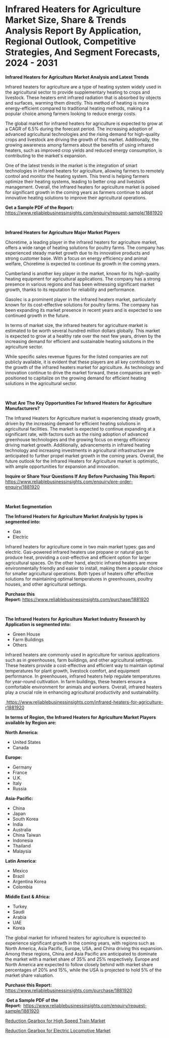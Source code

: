 <p><h1>Infrared Heaters for Agriculture Market Size, Share & Trends Analysis Report By Application, Regional Outlook, Competitive Strategies, And Segment Forecasts, 2024 - 2031</h1></p><p><strong>Infrared Heaters for Agriculture Market Analysis and Latest Trends</strong></p>
<p><p>Infrared heaters for agriculture are a type of heating system widely used in the agricultural sector to provide supplementary heating to crops and livestock. These heaters emit infrared radiation that is absorbed by objects and surfaces, warming them directly. This method of heating is more energy-efficient compared to traditional heating methods, making it a popular choice among farmers looking to reduce energy costs.</p><p>The global market for infrared heaters for agriculture is expected to grow at a CAGR of 6.5% during the forecast period. The increasing adoption of advanced agricultural technologies and the rising demand for high-quality crops and livestock are driving the growth of this market. Additionally, the growing awareness among farmers about the benefits of using infrared heaters, such as improved crop yields and reduced energy consumption, is contributing to the market's expansion.</p><p>One of the latest trends in the market is the integration of smart technologies in infrared heaters for agriculture, allowing farmers to remotely control and monitor the heating system. This trend is helping farmers optimize their heating systems, leading to better crop and livestock management. Overall, the infrared heaters for agriculture market is poised for significant growth in the coming years as farmers continue to adopt innovative heating solutions to improve their agricultural operations.</p></p>
<p><strong>Get a Sample PDF of the Report:&nbsp;</strong> <a href="https://www.reliablebusinessinsights.com/enquiry/request-sample/1881920">https://www.reliablebusinessinsights.com/enquiry/request-sample/1881920</a></p>
<p>&nbsp;</p>
<p><strong>Infrared Heaters for Agriculture Major Market Players</strong></p>
<p><p>Choretime, a leading player in the infrared heaters for agriculture market, offers a wide range of heating solutions for poultry farms. The company has experienced steady market growth due to its innovative products and strong customer base. With a focus on energy efficiency and animal welfare, Choretime is expected to continue its growth in the coming years.</p><p>Cumberland is another key player in the market, known for its high-quality heating equipment for agricultural applications. The company has a strong presence in various regions and has been witnessing significant market growth, thanks to its reputation for reliability and performance.</p><p>Gasolec is a prominent player in the infrared heaters market, particularly known for its cost-effective solutions for poultry farms. The company has been expanding its market presence in recent years and is expected to see continued growth in the future.</p><p>In terms of market size, the infrared heaters for agriculture market is estimated to be worth several hundred million dollars globally. This market is expected to grow at a healthy rate over the next few years, driven by the increasing demand for efficient and sustainable heating solutions in the agriculture sector.</p><p>While specific sales revenue figures for the listed companies are not publicly available, it is evident that these players are all key contributors to the growth of the infrared heaters market for agriculture. As technology and innovation continue to drive the market forward, these companies are well-positioned to capitalize on the growing demand for efficient heating solutions in the agricultural sector.</p></p>
<p>&nbsp;</p>
<p><strong>What Are The Key Opportunities For Infrared Heaters for Agriculture Manufacturers?</strong></p>
<p><p>The Infrared Heaters for Agriculture market is experiencing steady growth, driven by the increasing demand for efficient heating solutions in agricultural facilities. The market is expected to continue expanding at a significant rate, with factors such as the rising adoption of advanced greenhouse technologies and the growing focus on energy efficiency driving market growth. Additionally, advancements in infrared heating technology and increasing investments in agricultural infrastructure are anticipated to further propel market growth in the coming years. Overall, the future outlook for the Infrared Heaters for Agriculture market is optimistic, with ample opportunities for expansion and innovation.</p></p>
<p><strong>Inquire or Share Your Questions If Any Before Purchasing This Report:</strong> <a href="https://www.reliablebusinessinsights.com/enquiry/pre-order-enquiry/1881920">https://www.reliablebusinessinsights.com/enquiry/pre-order-enquiry/1881920</a></p>
<p>&nbsp;</p>
<p><strong>Market Segmentation</strong></p>
<p><strong>The Infrared Heaters for Agriculture Market Analysis by types is segmented into:</strong></p>
<p><ul><li>Gas</li><li>Electric</li></ul></p>
<p><p>Infrared heaters for agriculture come in two main market types: gas and electric. Gas-powered infrared heaters use propane or natural gas to produce heat, providing a cost-effective and efficient option for larger agricultural spaces. On the other hand, electric infrared heaters are more environmentally friendly and easier to install, making them a popular choice for smaller agricultural operations. Both types of heaters offer effective solutions for maintaining optimal temperatures in greenhouses, poultry houses, and other agricultural settings.</p></p>
<p><strong>Purchase this Report:&nbsp;</strong><a href="https://www.reliablebusinessinsights.com/purchase/1881920">https://www.reliablebusinessinsights.com/purchase/1881920</a></p>
<p>&nbsp;</p>
<p><strong>The Infrared Heaters for Agriculture Market Industry Research by Application is segmented into:</strong></p>
<p><ul><li>Green House</li><li>Farm Buildings</li><li>Others</li></ul></p>
<p><p>Infrared heaters are commonly used in agriculture for various applications such as in greenhouses, farm buildings, and other agricultural settings. These heaters provide a cost-effective and efficient way to maintain optimal temperatures for plant growth, livestock comfort, and equipment performance. In greenhouses, infrared heaters help regulate temperatures for year-round cultivation. In farm buildings, these heaters ensure a comfortable environment for animals and workers. Overall, infrared heaters play a crucial role in enhancing agricultural productivity and sustainability.</p></p>
<p><a href="https://www.reliablebusinessinsights.com/infrared-heaters-for-agriculture-r1881920">&nbsp;https://www.reliablebusinessinsights.com/infrared-heaters-for-agriculture-r1881920</a></p>
<p><strong>In terms of Region, the Infrared Heaters for Agriculture Market Players available by Region are:</strong></p>
<p>
    <p> <strong> North America: </strong>
        <ul>
            <li>United States</li>
            <li>Canada</li>
        </ul>
        </p> 
    <p> <strong> Europe: </strong>
        <ul>
            <li>Germany</li>
            <li>France</li>
            <li>U.K.</li>
            <li>Italy</li>
            <li>Russia</li>
        </ul>
        </p> 
    <p> <strong> Asia-Pacific: </strong>
        <ul>
            <li>China</li>
            <li>Japan</li>
            <li>South Korea</li>
            <li>India</li>
            <li>Australia</li>
            <li>China Taiwan</li>
            <li>Indonesia</li>
            <li>Thailand</li>
            <li>Malaysia</li>
        </ul>
        </p> 
    <p> <strong> Latin America: </strong>
        <ul>
            <li>Mexico</li>
            <li>Brazil</li>
            <li>Argentina Korea</li>
            <li>Colombia</li>
        </ul>
        </p> 
    <p> <strong> Middle East & Africa: </strong>
        <ul>
            <li>Turkey</li>
            <li>Saudi</li>
            <li>Arabia</li>
            <li>UAE</li>
            <li>Korea</li>
        </ul>
    </p>
    </p>
<p><p>The global market for infrared heaters for agriculture is expected to experience significant growth in the coming years, with regions such as North America, Asia Pacific, Europe, USA, and China driving this expansion. Among these regions, China and Asia Pacific are anticipated to dominate the market with a market share of 35% and 25% respectively. Europe and North America are expected to follow closely behind with market share percentages of 20% and 15%, while the USA is projected to hold 5% of the market share valuation.</p></p>
<p><strong>Purchase this Report: </strong><a href="https://www.reliablebusinessinsights.com/purchase/1881920">https://www.reliablebusinessinsights.com/purchase/1881920</a></p>
<p>&nbsp;<strong>Get a Sample PDF of the Report:&nbsp;&nbsp;</strong><a href="https://www.reliablebusinessinsights.com/enquiry/request-sample/1881920">https://www.reliablebusinessinsights.com/enquiry/request-sample/1881920</a></p>
<p><strong></strong></p>
<p><p><a href="https://github.com/susanjprice2023/Market-Research-Report-List-2/blob/main/reduction-gearbox-for-high-speed-train-market.md">Reduction Gearbox for High Speed Train Market</a></p><p><a href="https://github.com/globismark/Market-Research-Report-List-4/blob/main/reduction-gearbox-for-electric-locomotive-market.md">Reduction Gearbox for Electric Locomotive Market</a></p></p>